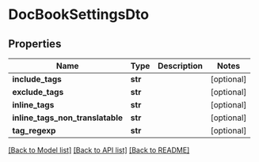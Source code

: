 # DocBookSettingsDto

## Properties
Name | Type | Description | Notes
------------ | ------------- | ------------- | -------------
**include_tags** | **str** |  | [optional] 
**exclude_tags** | **str** |  | [optional] 
**inline_tags** | **str** |  | [optional] 
**inline_tags_non_translatable** | **str** |  | [optional] 
**tag_regexp** | **str** |  | [optional] 

[[Back to Model list]](../README.md#documentation-for-models) [[Back to API list]](../README.md#documentation-for-api-endpoints) [[Back to README]](../README.md)

